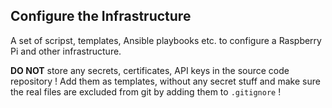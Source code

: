 ## Configure the Infrastructure

A set of scripst, templates, Ansible playbooks etc. to configure a Raspberry Pi and other infrastructure.

**DO NOT** store any secrets, certificates, API keys in the source code repository ! Add them as templates, without any secret 
stuff and make sure the real files are excluded from git by adding them to `.gitignore` !
